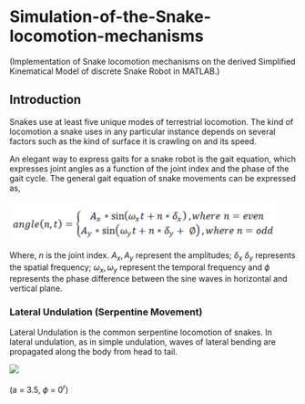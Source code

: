 # Simulation-of-the-Snake-locomotion-mechanisms
(Implementation of Snake locomotion mechanisms on the derived Simplified Kinematical Model of discrete Snake Robot in MATLAB.)


## Introduction

Snakes use at least five unique modes of terrestrial locomotion. The kind of locomotion a snake uses in any particular instance depends on several factors such as the kind of surface it is crawling on and its speed. 

An elegant way to express gaits for a snake robot is the gait equation, which expresses joint angles as a function of the joint index and the phase of the gait cycle. The general gait equation of snake movements can be expressed as,

<img src="/Media/general_Gait_equation.PNG" height="70" />

Where, *n* is the joint index. *A*<sub>*x*</sub>, *A*<sub>*y*</sub> represent the amplitudes; *δ*<sub>*x*</sub> *δ*<sub>*y*</sub> represents the spatial frequency; *ω*<sub>*x*</sub>, *ω*<sub>*y*</sub> represent the temporal frequency and *ϕ* represents the phase difference between the sine waves in horizontal and vertical plane.

### Lateral Undulation (Serpentine Movement) 

Lateral Undulation is the common serpentine locomotion of snakes. In lateral undulation, as in simple undulation, waves of lateral bending are propagated along the body from head to tail.

<img src="https://latex.codecogs.com/gif.latex?%5Ctextbf%7BGait%7Eequation%3A%7D%7E%7E%5Ctheta%28t%29%3D%20%5Cfrac%7Ba%5Cpi%7D%7B40%7D%5Ctimes%5Csin%5Cleft%20%5C%28%5Cfrac%7B4%5Cpi%7D%7B41%7D%5Ctimes%20t%5Cright%5C%29&plus;%5Cphi" />

(a = 3.5, *ϕ* = 0<sup>*r*</sup>)
